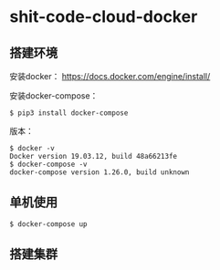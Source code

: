 # shit-code-cloud-docker

## 搭建环境

安装docker： https://docs.docker.com/engine/install/

安装docker-compose： 

```shell script
$ pip3 install docker-compose
```

版本：
```shell script
$ docker -v
Docker version 19.03.12, build 48a66213fe
$ docker-compose -v
docker-compose version 1.26.0, build unknown
```

## 单机使用

```shell script
$ docker-compose up
```

## 搭建集群

